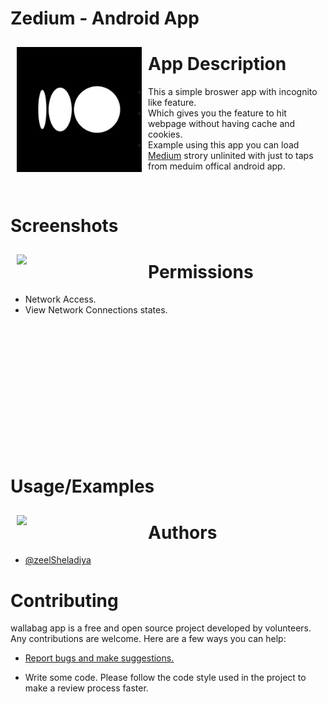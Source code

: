 
# Zedium - Android App




<img src="logo/logo.png" align="left"
width="200" hspace="10" vspace="10">
# App Description

- This a simple broswer app with incognito like feature. 
- Which gives you the feature to hit webpage without having cache and cookies. 
- Example using this app you can load <a href="https://medium.com/" target="_blank">Medium</a> strory unlinited with just to taps from meduim offical android app.

<br>

# Screenshots

<img src="use_sc/vid-1.gif" align="left" width="200" hspace="10" vspace="10">


# Permissions

- Network Access.
- View Network Connections states.


<br />
<br />
<br />
<br />
<br />
<br />
<br />
<br />
<br />
<br />
<br />
<br />

# Usage/Examples

<img src="use_sc/vid-2.gif" align="left" width="200" hspace="10" vspace="10">


# Authors

- [@zeelSheladiya](https://github.com/zeelsheladiya)


# Contributing

wallabag app is a free and open source project developed by volunteers. Any contributions are welcome. Here are a few ways you can help:

 * [Report bugs and make suggestions.](https://github.com/zeelsheladiya/Zedium/issues)

 * Write some code. Please follow the code style used in the project to make a review process faster.

